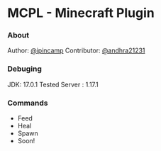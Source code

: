 # MCPL - Minecraft Plugin

### About
Author: [@ipincamp](https://github.com/ipincamp)
Contributor: [@andhra21231](https://github.com/andhra21231)

### Debuging
JDK: 17.0.1
Tested Server : 1.17.1

### Commands
- Feed
- Heal
- Spawn
- Soon!